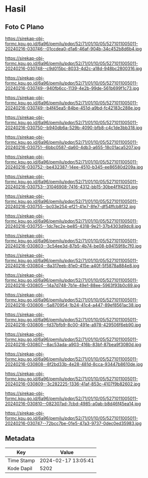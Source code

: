 # Hasil

## Foto C Plano

https://sirekap-obj-formc.kpu.go.id/6a96/pemilu/pdpr/52/71/01/10/05/5271011005011-20240216-030746--01ccdea0-d1a6-46af-904b-34c452b8d6b4.jpg

https://sirekap-obj-formc.kpu.go.id/6a96/pemilu/pdpr/52/71/01/10/05/5271011005011-20240216-030748--c9d015bc-8033-4d2c-a18d-948bc2800316.jpg

https://sirekap-obj-formc.kpu.go.id/6a96/pemilu/pdpr/52/71/01/10/05/5271011005011-20240216-030749--940fb6cc-1139-4e2b-99de-561b699f1c73.jpg

https://sirekap-obj-formc.kpu.go.id/6a96/pemilu/pdpr/52/71/01/10/05/5271011005011-20240216-030749--b4f45ea5-84be-451d-a9bd-fc42183c288e.jpg

https://sirekap-obj-formc.kpu.go.id/6a96/pemilu/pdpr/52/71/01/10/05/5271011005011-20240216-030750--b940db6a-529b-4090-bfb8-c4c1de3bb318.jpg

https://sirekap-obj-formc.kpu.go.id/6a96/pemilu/pdpr/52/71/01/10/05/5271011005011-20240216-030751--6bbc0587-da60-4db3-a655-18c01aca5207.jpg

https://sirekap-obj-formc.kpu.go.id/6a96/pemilu/pdpr/52/71/01/10/05/5271011005011-20240216-030752--be432387-14ee-4510-b345-ee86580d209a.jpg

https://sirekap-obj-formc.kpu.go.id/6a96/pemilu/pdpr/52/71/01/10/05/5271011005011-20240216-030753--31046908-7416-4312-bb15-30be4f1f4201.jpg

https://sirekap-obj-formc.kpu.go.id/6a96/pemilu/pdpr/52/71/01/10/05/5271011005011-20240216-030755--bc03e254-ef21-41e7-8fe7-df54ffcb8f32.jpg

https://sirekap-obj-formc.kpu.go.id/6a96/pemilu/pdpr/52/71/01/10/05/5271011005011-20240216-030755--1dc7ec2e-be85-4318-9e21-37b4303d9dc8.jpg

https://sirekap-obj-formc.kpu.go.id/6a96/pemilu/pdpr/52/71/01/10/05/5271011005011-20240216-030803--3c54ee3d-87b5-4b74-be08-b94159f8c7f0.jpg

https://sirekap-obj-formc.kpu.go.id/6a96/pemilu/pdpr/52/71/01/10/05/5271011005011-20240216-030804--8a317eeb-81e0-415e-a40f-5f5878a884e8.jpg

https://sirekap-obj-formc.kpu.go.id/6a96/pemilu/pdpr/52/71/01/10/05/5271011005011-20240216-030805--14a7d748-7b1e-49e1-88ee-5963f93b0c69.jpg

https://sirekap-obj-formc.kpu.go.id/6a96/pemilu/pdpr/52/71/01/10/05/5271011005011-20240216-030806--5a870954-1b24-41c4-a447-89ef8561ac38.jpg

https://sirekap-obj-formc.kpu.go.id/6a96/pemilu/pdpr/52/71/01/10/05/5271011005011-20240216-030806--fd37bfb9-8c00-491e-a978-429506f6eb90.jpg

https://sirekap-obj-formc.kpu.go.id/6a96/pemilu/pdpr/52/71/01/10/05/5271011005011-20240216-030807--8ac53ada-a903-416b-83bf-87bea9f3080d.jpg

https://sirekap-obj-formc.kpu.go.id/6a96/pemilu/pdpr/52/71/01/10/05/5271011005011-20240216-030808--8f2bd33b-4e28-481d-8cca-93447b8610de.jpg

https://sirekap-obj-formc.kpu.go.id/6a96/pemilu/pdpr/52/71/01/10/05/5271011005011-20240216-030809--3c282225-1336-41af-853c-4107f9b82602.jpg

https://sirekap-obj-formc.kpu.go.id/6a96/pemilu/pdpr/52/71/01/10/05/5271011005011-20240216-030810--082307ad-7cbd-4985-a0ab-b8d46f45ea14.jpg

https://sirekap-obj-formc.kpu.go.id/6a96/pemilu/pdpr/52/71/01/10/05/5271011005011-20240216-030747--72bcc7be-01e5-47a3-9737-0dec0ed35983.jpg


## Metadata

| Key        | Value               |
| ---------- | ------------------- |
| Time Stamp | 2024-02-17 13:05:41 |
| Kode Dapil | 5202                |



